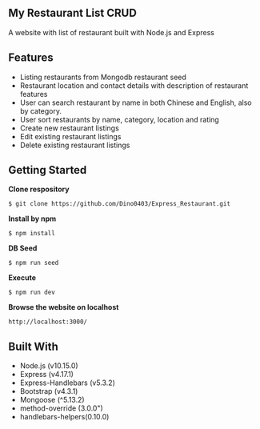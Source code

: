 ## My Restaurant List CRUD
A website with list of restaurant built with Node.js and Express

## Features 
* Listing restaurants from Mongodb restaurant seed
* Restaurant location and contact details with description of restaurant features
* User can search restaurant by name in both Chinese and English, also by category.
* User sort restaurants by name, category, location and rating
* Create new restaurant listings
* Edit existing restaurant listings
* Delete existing restaurant listings

## Getting Started
**Clone respository**
```
$ git clone https://github.com/Dino0403/Express_Restaurant.git
```
**Install by npm**
```
$ npm install
```
**DB Seed**
```
$ npm run seed
```
**Execute**
```
$ npm run dev
```
**Browse the website on localhost**
```
http://localhost:3000/
```

## Built With
* Node.js (v10.15.0)
* Express (v4.17.1)
* Express-Handlebars (v5.3.2)
* Bootstrap (v4.3.1)
* Mongoose (^5.13.2)
* method-override (3.0.0")
* handlebars-helpers(0.10.0)
